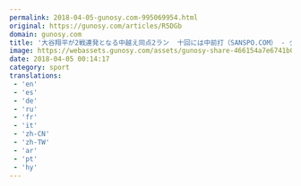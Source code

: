 ```yaml
---
permalink: 2018-04-05-gunosy.com-995069954.html
original: https://gunosy.com/articles/R5DGb
domain: gunosy.com
title: '大谷翔平が2戦連発となる中越え同点2ラン  十回には中前打（SANSPO.COM） - グノシー'
image: https://webassets.gunosy.com/assets/gunosy-share-466154a7e6741b0dbc8895ceff97e34818892a0e7dbc05d641d2606f8820dd35.jpg
date: 2018-04-05 00:14:17
category: sport
translations: 
 - 'en'
 - 'es'
 - 'de'
 - 'ru'
 - 'fr'
 - 'it'
 - 'zh-CN'
 - 'zh-TW'
 - 'ar'
 - 'pt'
 - 'hy'
---
```


